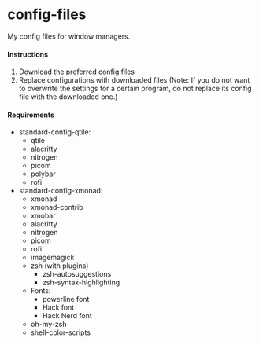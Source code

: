 # config-files
My config files for window managers.<br>
#### Instructions
1. Download the preferred config files
2. Replace configurations with downloaded files (Note: If you do not want to overwrite the settings for a certain program, do not replace its config file with the downloaded one.)
#### Requirements
- standard-config-qtile:
  - qtile
  - alacritty
  - nitrogen
  - picom
  - polybar
  - rofi
- standard-config-xmonad:
  - xmonad
  - xmonad-contrib
  - xmobar
  - alacritty
  - nitrogen
  - picom
  - rofi
  - imagemagick
  - zsh
    (with plugins)
    - zsh-autosuggestions
    - zsh-syntax-highlighting
  - Fonts:
    - powerline font
    - Hack font
    - Hack Nerd font
  - oh-my-zsh
  - shell-color-scripts
